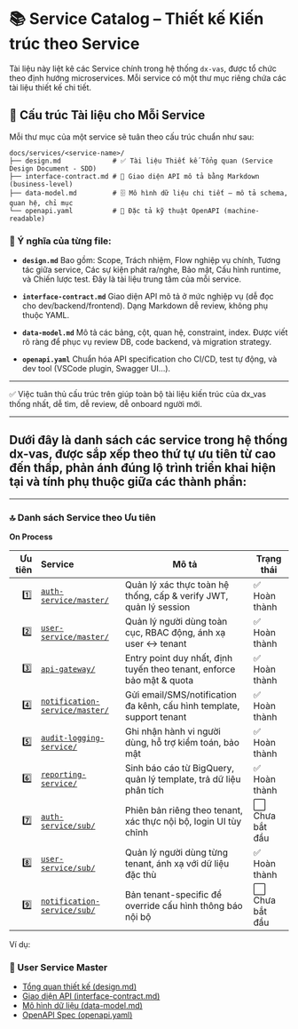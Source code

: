 # 📚 Service Catalog – Thiết kế Kiến trúc theo Service

Tài liệu này liệt kê các Service chính trong hệ thống `dx-vas`, được tổ chức theo định hướng microservices. Mỗi service có một thư mục riêng chứa các tài liệu thiết kế chi tiết.

## 🧱 Cấu trúc Tài liệu cho Mỗi Service

Mỗi thư mục của một service sẽ tuân theo cấu trúc chuẩn như sau:

```plaintext
docs/services/<service-name>/
├── design.md             # ✅ Tài liệu Thiết kế Tổng quan (Service Design Document - SDD)
├── interface-contract.md # 📘 Giao diện API mô tả bằng Markdown (business-level)
├── data-model.md         # 🗄️ Mô hình dữ liệu chi tiết – mô tả schema, quan hệ, chỉ mục
└── openapi.yaml          # 📡 Đặc tả kỹ thuật OpenAPI (machine-readable)
```

### 📄 Ý nghĩa của từng file:

* **`design.md`**
  Bao gồm: Scope, Trách nhiệm, Flow nghiệp vụ chính, Tương tác giữa service, Các sự kiện phát ra/nghe, Bảo mật, Cấu hình runtime, và Chiến lược test. Đây là tài liệu trung tâm của mỗi service.

* **`interface-contract.md`**
  Giao diện API mô tả ở mức nghiệp vụ (dễ đọc cho dev/backend/frontend). Dạng Markdown dễ review, không phụ thuộc YAML.

* **`data-model.md`**
  Mô tả các bảng, cột, quan hệ, constraint, index. Được viết rõ ràng để phục vụ review DB, code backend, và migration strategy.

* **`openapi.yaml`**
  Chuẩn hóa API specification cho CI/CD, test tự động, và dev tool (VSCode plugin, Swagger UI…).

---

✅ Việc tuân thủ cấu trúc trên giúp toàn bộ tài liệu kiến trúc của dx\_vas thống nhất, dễ tìm, dễ review, dễ onboard người mới.

---

## Dưới đây là danh sách các **service trong hệ thống dx-vas**, được sắp xếp theo **thứ tự ưu tiên từ cao đến thấp**, phản ánh đúng lộ trình triển khai hiện tại và tính phụ thuộc giữa các thành phần:

---

### 🔝 **Danh sách Service theo Ưu tiên**

**On Process**

| Ưu tiên | Service                    | Mô tả                                                                 | Trạng thái     |
|--------:|:---------------------------|------------------------------------------------------------------------|----------------|
| 1️⃣     | [`auth-service/master/`](./auth-service/master/design.md)     | Quản lý xác thực toàn hệ thống, cấp & verify JWT, quản lý session      | ✅ Hoàn thành |
| 2️⃣     | [`user-service/master/`](./user-service/master/design.md)     | Quản lý người dùng toàn cục, RBAC động, ánh xạ user ↔ tenant           | ✅ Hoàn thành |
| 3️⃣     | [`api-gateway/`](./api-gateway/design.md)             | Entry point duy nhất, định tuyến theo tenant, enforce bảo mật & quota | ✅ Hoàn thành |
| 4️⃣     | [`notification-service/master/`](./notification-service/master/design.md) | Gửi email/SMS/notification đa kênh, cấu hình template, support tenant | ✅ Hoàn thành |
| 5️⃣     | [`audit-logging-service/`](./audit-logging-service/design.md)   | Ghi nhận hành vi người dùng, hỗ trợ kiểm toán, bảo mật                  | ✅ Hoàn thành |
| 6️⃣     | [`reporting-service/`](./reporting-service/design.md)       | Sinh báo cáo từ BigQuery, quản lý template, trả dữ liệu phân tích      | ✅ Hoàn thành |
| 7️⃣     | [`auth-service/sub/`](./auth-service/sub/design.md)        | Phiên bản riêng theo tenant, xác thực nội bộ, login UI tùy chỉnh       | ⬜ Chưa bắt đầu |
| 8️⃣     | [`user-service/sub/`](./user-service/sub/design.md)        | Quản lý người dùng từng tenant, ánh xạ với dữ liệu đặc thù              | ✅ Hoàn thành |
| 9️⃣     | [`notification-service/sub/`](./notification-service/sub/design.md)| Bản tenant-specific để override cấu hình thông báo nội bộ              | ⬜ Chưa bắt đầu |

Ví dụ:

### 🧠 User Service Master

- [Tổng quan thiết kế (design.md)](./user-service/master/design.md)
- [Giao diện API (interface-contract.md)](./user-service/master/interface-contract.md)
- [Mô hình dữ liệu (data-model.md)](./user-service/master/data-model.md)
- [OpenAPI Spec (openapi.yaml)](./user-service/master/openapi.yaml)
